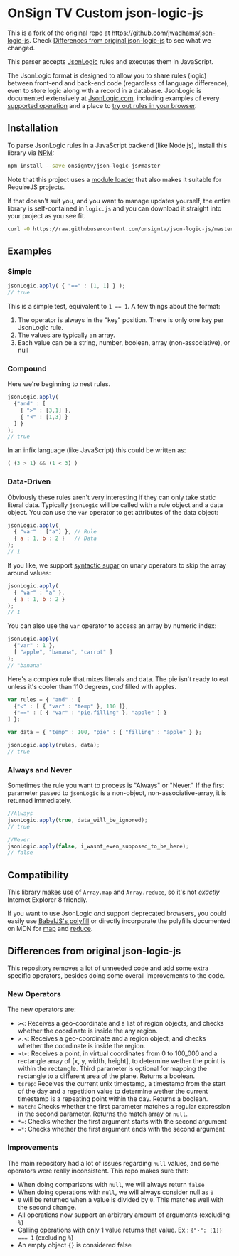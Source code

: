 # OnSign TV Custom json-logic-js

This is a fork of the original repo at <https://github.com/jwadhams/json-logic-js>. Check [Differences from original json-logic-js](#differences-from-original-json-logic-js) to see what we changed.

This parser accepts [JsonLogic](http://jsonlogic.com) rules and executes them in JavaScript.

The JsonLogic format is designed to allow you to share rules (logic) between front-end and back-end code (regardless of language difference), even to store logic along with a record in a database.  JsonLogic is documented extensively at [JsonLogic.com](http://jsonlogic.com), including examples of every [supported operation](http://jsonlogic.com/operations.html) and a place to [try out rules in your browser](http://jsonlogic.com/play.html).

## Installation

To parse JsonLogic rules in a JavaScript backend (like Node.js), install this library via [NPM](https://www.npmjs.com/):

```bash
npm install --save onsigntv/json-logic-js#master
```

Note that this project uses a [module loader](http://ricostacruz.com/cheatsheets/umdjs.html) that also makes it suitable for RequireJS projects.

If that doesn't suit you, and you want to manage updates yourself, the entire library is self-contained in `logic.js` and you can download it straight into your project as you see fit.

```bash
curl -O https://raw.githubusercontent.com/onsigntv/json-logic-js/master/logic.js
```

## Examples

### Simple
```js
jsonLogic.apply( { "==" : [1, 1] } );
// true
```

This is a simple test, equivalent to `1 == 1`.  A few things about the format:

  1. The operator is always in the "key" position. There is only one key per JsonLogic rule.
  1. The values are typically an array.
  1. Each value can be a string, number, boolean, array (non-associative), or null

### Compound
Here we're beginning to nest rules.

```js
jsonLogic.apply(
  {"and" : [
    { ">" : [3,1] },
    { "<" : [1,3] }
  ] }
);
// true
```

In an infix language (like JavaScript) this could be written as:

```js
( (3 > 1) && (1 < 3) )
```

### Data-Driven

Obviously these rules aren't very interesting if they can only take static literal data. Typically `jsonLogic` will be called with a rule object and a data object. You can use the `var` operator to get attributes of the data object:

```js
jsonLogic.apply(
  { "var" : ["a"] }, // Rule
  { a : 1, b : 2 }   // Data
);
// 1
```

If you like, we support [syntactic sugar](https://en.wikipedia.org/wiki/Syntactic_sugar) on unary operators to skip the array around values:

```js
jsonLogic.apply(
  { "var" : "a" },
  { a : 1, b : 2 }
);
// 1
```

You can also use the `var` operator to access an array by numeric index:

```js
jsonLogic.apply(
  {"var" : 1 },
  [ "apple", "banana", "carrot" ]
);
// "banana"
```

Here's a complex rule that mixes literals and data. The pie isn't ready to eat unless it's cooler than 110 degrees, *and* filled with apples.

```js
var rules = { "and" : [
  {"<" : [ { "var" : "temp" }, 110 ]},
  {"==" : [ { "var" : "pie.filling" }, "apple" ] }
] };

var data = { "temp" : 100, "pie" : { "filling" : "apple" } };

jsonLogic.apply(rules, data);
// true
```

### Always and Never
Sometimes the rule you want to process is "Always" or "Never."  If the first parameter passed to `jsonLogic` is a non-object, non-associative-array, it is returned immediately.

```js
//Always
jsonLogic.apply(true, data_will_be_ignored);
// true

//Never
jsonLogic.apply(false, i_wasnt_even_supposed_to_be_here);
// false
```

## Compatibility

This library makes use of `Array.map` and `Array.reduce`, so it's not *exactly* Internet Explorer 8 friendly.

If you want to use JsonLogic *and* support deprecated browsers, you could easily use [BabelJS's polyfill](https://babeljs.io/docs/usage/polyfill/) or directly incorporate the polyfills documented on MDN for [map](https://developer.mozilla.org/en-US/docs/Web/JavaScript/Reference/Global_Objects/Array/map) and [reduce](https://developer.mozilla.org/en-US/docs/Web/JavaScript/Reference/Global_Objects/Array/reduce).

## Differences from original json-logic-js

This repository removes a lot of unneeded code and add some extra specific operators, besides doing some overall improvements to the code.

### New Operators

The new operators are:

- `><`: Receives a geo-coordinate and a list of region objects, and checks whether the coordinate is inside the any region.
- `>.<`: Receives a geo-coordinate and a region object, and checks whether the coordinate is inside the region.
- `>t<`: Receives a point, in virtual coordinates from 0 to 100_000 and a rectangle array of [x, y, width, height], to determine wether the point
  is within the rectangle. Third parameter is optional for mapping the rectangle to a different area of the plane. Returns a boolean.
- `tsrep`: Receives the current unix timestamp, a timestamp from the start of the day and a repetition value to determine wether the current
  timestamp is a repeating point within the day. Returns a boolean.
- `match`: Checks whether the first parameter matches a regular expression in the second parameter. Returns the match array or `null`.
- `*=`: Checks whether the first argument starts with the second argument
- `=*`: Checks whether the first argument ends with the second argument

### Improvements

The main repository had a lot of issues regarding `null` values, and some operators were really inconsistent.
This repo makes sure that:

- When doing comparisons with `null`, we will always return `false`
- When doing operations with `null`, we will always consider null as `0`
- `0` will be returned when a value is divided by `0`. This matches well with the second change.
- All operations now support an arbitrary amount of arguments (excluding `%`)
- Calling operations with only 1 value returns that value. Ex.: `{"-": [1]} === 1` (excluding `%`)
- An empty object `{}` is considered false
